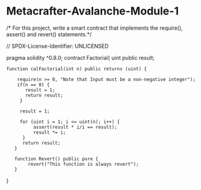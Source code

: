 # Metacrafter-Avalanche-Module-1
/* For this project, write a smart contract that implements the require(), assert() and revert() statements.*/

// SPDX-License-Identifier: UNLICENSED

pragma solidity ^0.8.0;
contract Factorial{
    uint public result;

    function calFactorial(int n) public returns (uint) {
        
        require(n >= 0, "Note that Input must be a non-negative integer");
        if(n == 0) {
           result = 1;
           return result;
         }

         result = 1;

         for (uint i = 1; i <= uint(n); i++) {
              assert(result * i/i == result);
              result *= i;
          }
          return result;
       }

       function Revert() public pure {
            revert("This function is always revert");
       }
}
